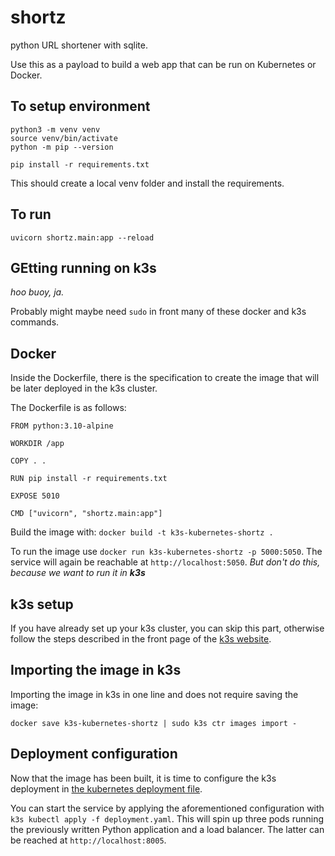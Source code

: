 # shortz
python URL shortener with sqlite.

Use this as a payload to build a web app that can be run on Kubernetes or Docker.

## To setup environment
```
python3 -m venv venv
source venv/bin/activate
python -m pip --version

pip install -r requirements.txt
```

This should create a local venv folder and install the requirements.

## To run
```
uvicorn shortz.main:app --reload
```

## GEtting running on k3s

_hoo buoy, ja._

Probably might maybe need `sudo` in front many of these docker and k3s commands.

## Docker

Inside the Dockerfile, there is the specification to create the image that will be later deployed in the k3s cluster.

The Dockerfile is as follows:
```
FROM python:3.10-alpine

WORKDIR /app

COPY . .

RUN pip install -r requirements.txt

EXPOSE 5010

CMD ["uvicorn", "shortz.main:app"]
```
Build the image with: `docker build -t k3s-kubernetes-shortz .`
    
To run the image use `docker run k3s-kubernetes-shortz -p 5000:5050`.
The service will again be reachable at `http://localhost:5050`.
_But don't do this, because we want to run it in **k3s**_

## k3s setup

If you have already set up your k3s cluster, you can skip this part, otherwise follow the steps described in the front page of the [k3s website](https://k3s.io/).

## Importing the image in k3s

Importing the image in k3s in one line and does not require saving the image:
```
docker save k3s-kubernetes-shortz | sudo k3s ctr images import -
```
## Deployment configuration

Now that the image has been built, it is time to configure the k3s deployment in
[the kubernetes deployment file](deployment.yaml).

You can start the service by applying the aforementioned configuration with `k3s kubectl apply -f deployment.yaml`.
This will spin up three pods running the previously written Python application and a load balancer.
The latter can be reached at `http://localhost:8005`.
